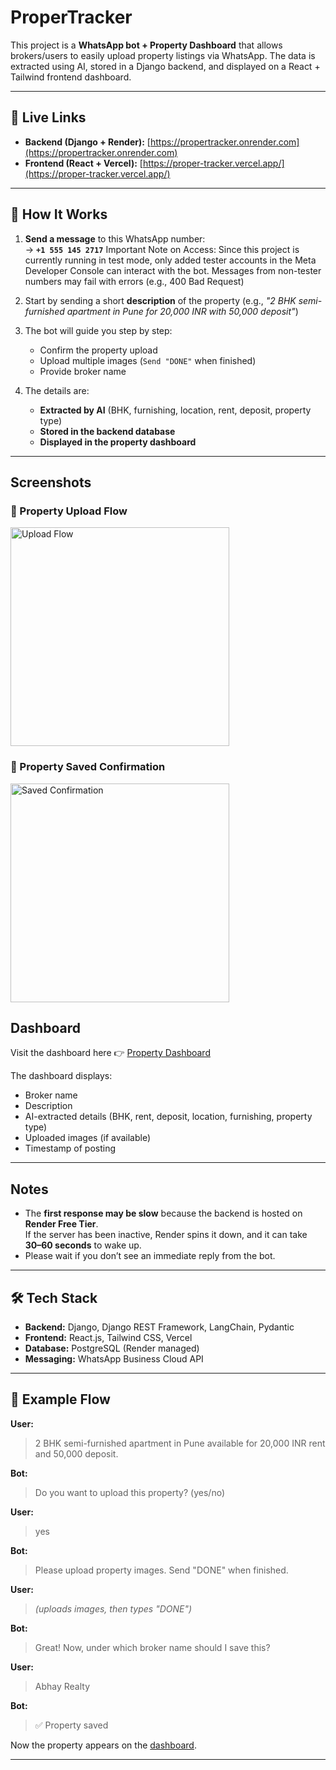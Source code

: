 #  ProperTracker  

This project is a **WhatsApp bot + Property Dashboard** that allows brokers/users to easily upload property listings via WhatsApp. The data is extracted using AI, stored in a Django backend, and displayed on a React + Tailwind frontend dashboard.  

---

## 🚀 Live Links  

- **Backend (Django + Render):** [https://propertracker.onrender.com](https://propertracker.onrender.com)  
- **Frontend (React + Vercel):** [https://proper-tracker.vercel.app/](https://proper-tracker.vercel.app/)  

---

## 📱 How It Works  

1. **Send a message** to this WhatsApp number:  
   -> **`+1 555 145 2717`**
   Important Note on Access:
   Since this project is currently running in test mode, only added tester accounts in the Meta Developer Console can interact with the bot. Messages from non-tester numbers may fail with errors (e.g., 400 Bad       Request)



3. Start by sending a short **description** of the property (e.g., *"2 BHK semi-furnished apartment in Pune for 20,000 INR with 50,000 deposit"*)  

4. The bot will guide you step by step:  
   - Confirm the property upload  
   - Upload multiple images (`Send "DONE"` when finished)  
   - Provide broker name  

5. The details are:  
   - **Extracted by AI** (BHK, furnishing, location, rent, deposit, property type)  
   - **Stored in the backend database**  
   - **Displayed in the property dashboard**  

---

##  Screenshots

### 🔹 Property Upload Flow
<img src="https://github.com/user-attachments/assets/894d3f9e-48be-4a4c-9504-b93da329defc" alt="Upload Flow" width="350"/>

### 🔹 Property Saved Confirmation
<img src="https://github.com/user-attachments/assets/54e6fa08-2a7e-454c-9b10-97941dc4b2f6" alt="Saved Confirmation" width="350"/>

##  Dashboard  

Visit the dashboard here 👉 [Property Dashboard](https://proper-tracker.vercel.app/)  

The dashboard displays:  
- Broker name  
- Description  
- AI-extracted details (BHK, rent, deposit, location, furnishing, property type)  
- Uploaded images (if available)  
- Timestamp of posting  

---

##  Notes  

- The **first response may be slow** because the backend is hosted on **Render Free Tier**.  
  If the server has been inactive, Render spins it down, and it can take **30–60 seconds** to wake up.  
- Please wait if you don’t see an immediate reply from the bot.  

---

## 🛠️ Tech Stack  

- **Backend:** Django, Django REST Framework, LangChain, Pydantic  
- **Frontend:** React.js, Tailwind CSS, Vercel  
- **Database:** PostgreSQL (Render managed)  
- **Messaging:** WhatsApp Business Cloud API  

---

## 📌 Example Flow  

**User:**  
> 2 BHK semi-furnished apartment in Pune available for 20,000 INR rent and 50,000 deposit.  

**Bot:**  
> Do you want to upload this property? (yes/no)  

**User:**  
> yes  

**Bot:**  
> Please upload property images. Send "DONE" when finished.  

**User:**  
> *(uploads images, then types "DONE")*  

**Bot:**  
> Great! Now, under which broker name should I save this?  

**User:**  
> Abhay Realty  

**Bot:**  
> ✅ Property saved  

Now the property appears on the [dashboard](https://proper-tracker.vercel.app/).  

---
